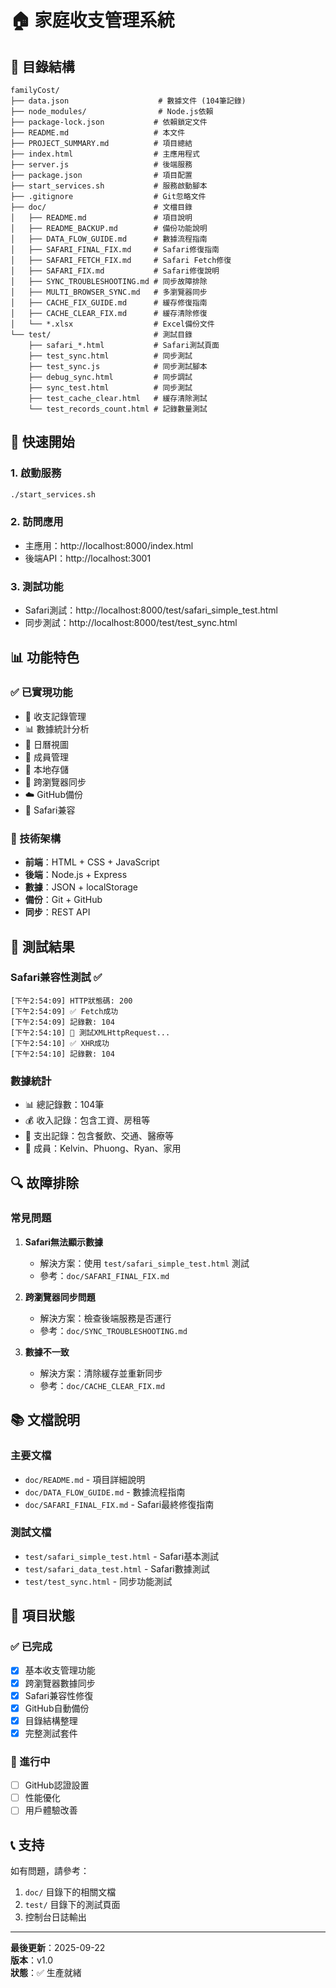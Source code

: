 # 🏠 家庭收支管理系統

## 📁 目錄結構

```
familyCost/
├── data.json                    # 數據文件 (104筆記錄)
├── node_modules/                # Node.js依賴
├── package-lock.json           # 依賴鎖定文件
├── README.md                   # 本文件
├── PROJECT_SUMMARY.md          # 項目總結
├── index.html                  # 主應用程式
├── server.js                   # 後端服務
├── package.json                # 項目配置
├── start_services.sh           # 服務啟動腳本
├── .gitignore                  # Git忽略文件
├── doc/                        # 文檔目錄
│   ├── README.md               # 項目說明
│   ├── README_BACKUP.md        # 備份功能說明
│   ├── DATA_FLOW_GUIDE.md      # 數據流程指南
│   ├── SAFARI_FINAL_FIX.md     # Safari修復指南
│   ├── SAFARI_FETCH_FIX.md     # Safari Fetch修復
│   ├── SAFARI_FIX.md           # Safari修復說明
│   ├── SYNC_TROUBLESHOOTING.md # 同步故障排除
│   ├── MULTI_BROWSER_SYNC.md   # 多瀏覽器同步
│   ├── CACHE_FIX_GUIDE.md      # 緩存修復指南
│   ├── CACHE_CLEAR_FIX.md      # 緩存清除修復
│   └── *.xlsx                  # Excel備份文件
└── test/                       # 測試目錄
    ├── safari_*.html           # Safari測試頁面
    ├── test_sync.html          # 同步測試
    ├── test_sync.js            # 同步測試腳本
    ├── debug_sync.html         # 同步調試
    ├── sync_test.html          # 同步測試
    ├── test_cache_clear.html   # 緩存清除測試
    └── test_records_count.html # 記錄數量測試
```

## 🚀 快速開始

### 1. 啟動服務
```bash
./start_services.sh
```

### 2. 訪問應用
- 主應用：http://localhost:8000/index.html
- 後端API：http://localhost:3001

### 3. 測試功能
- Safari測試：http://localhost:8000/test/safari_simple_test.html
- 同步測試：http://localhost:8000/test/test_sync.html

## 📊 功能特色

### ✅ 已實現功能
- 📝 收支記錄管理
- 📊 數據統計分析
- 📅 日曆視圖
- 👥 成員管理
- 💾 本地存儲
- 🔄 跨瀏覽器同步
- ☁️ GitHub備份
- 🍎 Safari兼容

### 🔧 技術架構
- **前端**：HTML + CSS + JavaScript
- **後端**：Node.js + Express
- **數據**：JSON + localStorage
- **備份**：Git + GitHub
- **同步**：REST API

## 🎯 測試結果

### Safari兼容性測試 ✅
```
[下午2:54:09] HTTP狀態碼: 200
[下午2:54:09] ✅ Fetch成功
[下午2:54:09] 記錄數: 104
[下午2:54:10] 📡 測試XMLHttpRequest...
[下午2:54:10] ✅ XHR成功
[下午2:54:10] 記錄數: 104
```

### 數據統計
- 📊 總記錄數：104筆
- 💰 收入記錄：包含工資、房租等
- 💸 支出記錄：包含餐飲、交通、醫療等
- 👥 成員：Kelvin、Phuong、Ryan、家用

## 🔍 故障排除

### 常見問題
1. **Safari無法顯示數據**
   - 解決方案：使用 `test/safari_simple_test.html` 測試
   - 參考：`doc/SAFARI_FINAL_FIX.md`

2. **跨瀏覽器同步問題**
   - 解決方案：檢查後端服務是否運行
   - 參考：`doc/SYNC_TROUBLESHOOTING.md`

3. **數據不一致**
   - 解決方案：清除緩存並重新同步
   - 參考：`doc/CACHE_CLEAR_FIX.md`

## 📚 文檔說明

### 主要文檔
- `doc/README.md` - 項目詳細說明
- `doc/DATA_FLOW_GUIDE.md` - 數據流程指南
- `doc/SAFARI_FINAL_FIX.md` - Safari最終修復指南

### 測試文檔
- `test/safari_simple_test.html` - Safari基本測試
- `test/safari_data_test.html` - Safari數據測試
- `test/test_sync.html` - 同步功能測試

## 🎉 項目狀態

### ✅ 已完成
- [x] 基本收支管理功能
- [x] 跨瀏覽器數據同步
- [x] Safari兼容性修復
- [x] GitHub自動備份
- [x] 目錄結構整理
- [x] 完整測試套件

### 🔄 進行中
- [ ] GitHub認證設置
- [ ] 性能優化
- [ ] 用戶體驗改善

## 📞 支持

如有問題，請參考：
1. `doc/` 目錄下的相關文檔
2. `test/` 目錄下的測試頁面
3. 控制台日誌輸出

---

**最後更新**：2025-09-22  
**版本**：v1.0  
**狀態**：✅ 生產就緒
